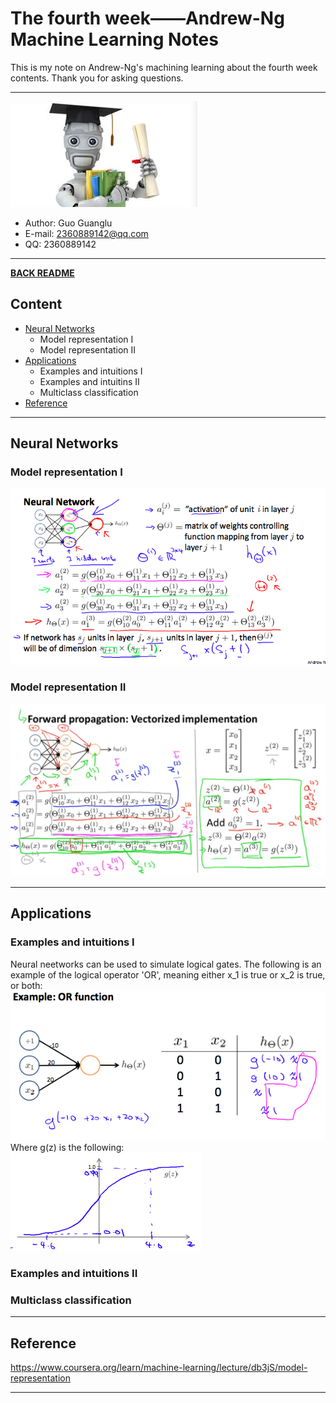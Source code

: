 # The fourth week——Andrew-Ng Machine Learning Notes  
This is my note on Andrew-Ng's machining learning about the fourth week contents. Thank you for asking questions.

***
[![](/picture/the_first_week/fig_ML.jpg)][Andrew-Ng-coursera]  
- Author: Guo Guanglu  
- E-mail: 2360889142@qq.com
- QQ: 2360889142  

*** 
[**BACK README**](README.md)  

## Content  
* [Neural Networks](#neural-networks)
	* Model representation I  
	* Model representation II  
* [Applications](#applications)  
	* Examples and intuitions I  
	* Examples and intuitins II  
	* Multiclass classification  
* [Reference](#reference)
	
***  
Neural Networks  
-----  
### Model representation I  
![](/picture/the_fourth_week/neural_networks1.png)    

### Model representation II  
![](/picture/the_fourth_week/neural_networks2.png)    

***  
Applications  
------  
### Examples and intuitions I  
Neural neetworks can be used to simulate logical gates. The following is an example of the logical operator 'OR', meaning either x_1 is true or x_2 is true, or both:  
![](/picture/the_fourth_week/neural_networks3.png)  
Where g(z) is the following:  
![](/picture/the_fourth_week/neural_networks4.png)  
### Examples and intuitions II  

### Multiclass classification  

***
Reference  
----  
https://www.coursera.org/learn/machine-learning/lecture/db3jS/model-representation  

---------------------------------------------------------
[Andrew-Ng-coursera]:https://www.coursera.org/learn/machine-learning/lecture/db3jS/model-representation "Andrew Ng coursera"

